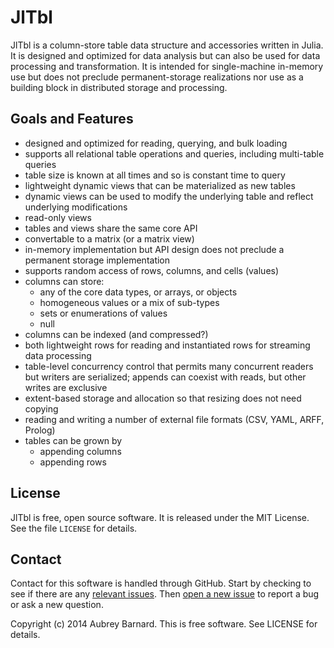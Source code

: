 JlTbl
=====

JlTbl is a column-store table data structure and accessories written in
Julia.  It is designed and optimized for data analysis but can also be
used for data processing and transformation.  It is intended for
single-machine in-memory use but does not preclude permanent-storage
realizations nor use as a building block in distributed storage and
processing.


Goals and Features
------------------

* designed and optimized for reading, querying, and bulk loading
* supports all relational table operations and queries, including
  multi-table queries
* table size is known at all times and so is constant time to query
* lightweight dynamic views that can be materialized as new tables
* dynamic views can be used to modify the underlying table and reflect
  underlying modifications
* read-only views
* tables and views share the same core API
* convertable to a matrix (or a matrix view)
* in-memory implementation but API design does not preclude a permanent
  storage implementation
* supports random access of rows, columns, and cells (values)
* columns can store:
  * any of the core data types, or arrays, or objects
  * homogeneous values or a mix of sub-types
  * sets or enumerations of values
  * null
* columns can be indexed (and compressed?)
* both lightweight rows for reading and instantiated rows for streaming
  data processing
* table-level concurrency control that permits many concurrent readers
  but writers are serialized; appends can coexist with reads, but other
  writes are exclusive
* extent-based storage and allocation so that resizing does not need
  copying
* reading and writing a number of external file formats (CSV, YAML,
  ARFF, Prolog)
* tables can be grown by
  * appending columns
  * appending rows


License
-------

JlTbl is free, open source software.  It is released under the MIT
License.  See the file `LICENSE` for details.


Contact
-------

Contact for this software is handled through GitHub.  Start by checking
to see if there are any [relevant
issues](https://github.com/afbarnard/jltbl/issues?q=is%3Aissue).  Then
[open a new issue](https://github.com/afbarnard/jltbl/issues/new) to
report a bug or ask a new question.


Copyright (c) 2014 Aubrey Barnard.  This is free software.  See LICENSE
for details.
